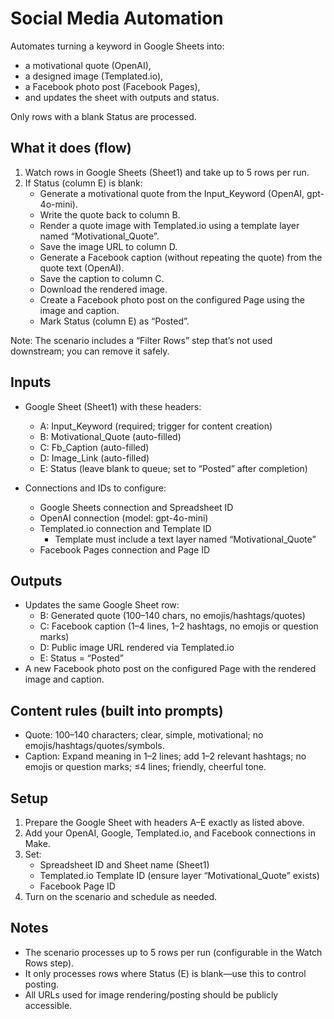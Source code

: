 # Social Media Automation

Automates turning a keyword in Google Sheets into:
- a motivational quote (OpenAI),
- a designed image (Templated.io),
- a Facebook photo post (Facebook Pages),
- and updates the sheet with outputs and status.

Only rows with a blank Status are processed.

## What it does (flow)
1. Watch rows in Google Sheets (Sheet1) and take up to 5 rows per run.
2. If Status (column E) is blank:
   - Generate a motivational quote from the Input_Keyword (OpenAI, gpt-4o-mini).
   - Write the quote back to column B.
   - Render a quote image with Templated.io using a template layer named “Motivational_Quote”.
   - Save the image URL to column D.
   - Generate a Facebook caption (without repeating the quote) from the quote text (OpenAI).
   - Save the caption to column C.
   - Download the rendered image.
   - Create a Facebook photo post on the configured Page using the image and caption.
   - Mark Status (column E) as “Posted”.

Note: The scenario includes a “Filter Rows” step that’s not used downstream; you can remove it safely.

## Inputs
- Google Sheet (Sheet1) with these headers:
  - A: Input_Keyword (required; trigger for content creation)
  - B: Motivational_Quote (auto-filled)
  - C: Fb_Caption (auto-filled)
  - D: Image_Link (auto-filled)
  - E: Status (leave blank to queue; set to “Posted” after completion)

- Connections and IDs to configure:
  - Google Sheets connection and Spreadsheet ID
  - OpenAI connection (model: gpt-4o-mini)
  - Templated.io connection and Template ID
    - Template must include a text layer named “Motivational_Quote”
  - Facebook Pages connection and Page ID

## Outputs
- Updates the same Google Sheet row:
  - B: Generated quote (100–140 chars, no emojis/hashtags/quotes)
  - C: Facebook caption (1–4 lines, 1–2 hashtags, no emojis or question marks)
  - D: Public image URL rendered via Templated.io
  - E: Status = “Posted”
- A new Facebook photo post on the configured Page with the rendered image and caption.

## Content rules (built into prompts)
- Quote: 100–140 characters; clear, simple, motivational; no emojis/hashtags/quotes/symbols.
- Caption: Expand meaning in 1–2 lines; add 1–2 relevant hashtags; no emojis or question marks; ≤4 lines; friendly, cheerful tone.

## Setup
1. Prepare the Google Sheet with headers A–E exactly as listed above.
2. Add your OpenAI, Google, Templated.io, and Facebook connections in Make.
3. Set:
   - Spreadsheet ID and Sheet name (Sheet1)
   - Templated.io Template ID (ensure layer “Motivational_Quote” exists)
   - Facebook Page ID
4. Turn on the scenario and schedule as needed.

## Notes
- The scenario processes up to 5 rows per run (configurable in the Watch Rows step).
- It only processes rows where Status (E) is blank—use this to control posting.
- All URLs used for image rendering/posting should be publicly accessible.